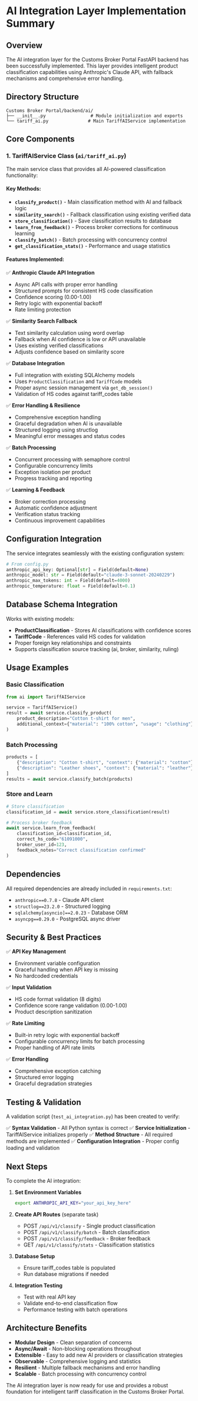 # AI Integration Layer Implementation Summary

## Overview

The AI integration layer for the Customs Broker Portal FastAPI backend has been successfully implemented. This layer provides intelligent product classification capabilities using Anthropic's Claude API, with fallback mechanisms and comprehensive error handling.

## Directory Structure

```
Customs Broker Portal/backend/ai/
├── __init__.py                 # Module initialization and exports
└── tariff_ai.py               # Main TariffAIService implementation
```

## Core Components

### 1. TariffAIService Class (`ai/tariff_ai.py`)

The main service class that provides all AI-powered classification functionality:

#### Key Methods:

- **`classify_product()`** - Main classification method with AI and fallback logic
- **`similarity_search()`** - Fallback classification using existing verified data
- **`store_classification()`** - Save classification results to database
- **`learn_from_feedback()`** - Process broker corrections for continuous learning
- **`classify_batch()`** - Batch processing with concurrency control
- **`get_classification_stats()`** - Performance and usage statistics

#### Features Implemented:

✅ **Anthropic Claude API Integration**
- Async API calls with proper error handling
- Structured prompts for consistent HS code classification
- Confidence scoring (0.00-1.00)
- Retry logic with exponential backoff
- Rate limiting protection

✅ **Similarity Search Fallback**
- Text similarity calculation using word overlap
- Fallback when AI confidence is low or API unavailable
- Uses existing verified classifications
- Adjusts confidence based on similarity score

✅ **Database Integration**
- Full integration with existing SQLAlchemy models
- Uses `ProductClassification` and `TariffCode` models
- Proper async session management via `get_db_session()`
- Validation of HS codes against tariff_codes table

✅ **Error Handling & Resilience**
- Comprehensive exception handling
- Graceful degradation when AI is unavailable
- Structured logging using structlog
- Meaningful error messages and status codes

✅ **Batch Processing**
- Concurrent processing with semaphore control
- Configurable concurrency limits
- Exception isolation per product
- Progress tracking and reporting

✅ **Learning & Feedback**
- Broker correction processing
- Automatic confidence adjustment
- Verification status tracking
- Continuous improvement capabilities

## Configuration Integration

The service integrates seamlessly with the existing configuration system:

```python
# From config.py
anthropic_api_key: Optional[str] = Field(default=None)
anthropic_model: str = Field(default="claude-3-sonnet-20240229")
anthropic_max_tokens: int = Field(default=4000)
anthropic_temperature: float = Field(default=0.1)
```

## Database Schema Integration

Works with existing models:

- **ProductClassification** - Stores AI classifications with confidence scores
- **TariffCode** - References valid HS codes for validation
- Proper foreign key relationships and constraints
- Supports classification source tracking (ai, broker, similarity, ruling)

## Usage Examples

### Basic Classification
```python
from ai import TariffAIService

service = TariffAIService()
result = await service.classify_product(
    product_description="Cotton t-shirt for men",
    additional_context={"material": "100% cotton", "usage": "clothing"}
)
```

### Batch Processing
```python
products = [
    {"description": "Cotton t-shirt", "context": {"material": "cotton"}},
    {"description": "Leather shoes", "context": {"material": "leather"}}
]
results = await service.classify_batch(products)
```

### Store and Learn
```python
# Store classification
classification_id = await service.store_classification(result)

# Process broker feedback
await service.learn_from_feedback(
    classification_id=classification_id,
    correct_hs_code="61091000",
    broker_user_id=123,
    feedback_notes="Correct classification confirmed"
)
```

## Dependencies

All required dependencies are already included in `requirements.txt`:

- `anthropic==0.7.8` - Claude API client
- `structlog==23.2.0` - Structured logging
- `sqlalchemy[asyncio]==2.0.23` - Database ORM
- `asyncpg==0.29.0` - PostgreSQL async driver

## Security & Best Practices

✅ **API Key Management**
- Environment variable configuration
- Graceful handling when API key is missing
- No hardcoded credentials

✅ **Input Validation**
- HS code format validation (8 digits)
- Confidence score range validation (0.00-1.00)
- Product description sanitization

✅ **Rate Limiting**
- Built-in retry logic with exponential backoff
- Configurable concurrency limits for batch processing
- Proper handling of API rate limits

✅ **Error Handling**
- Comprehensive exception catching
- Structured error logging
- Graceful degradation strategies

## Testing & Validation

A validation script (`test_ai_integration.py`) has been created to verify:

✅ **Syntax Validation** - All Python syntax is correct
✅ **Service Initialization** - TariffAIService initializes properly
✅ **Method Structure** - All required methods are implemented
✅ **Configuration Integration** - Proper config loading and validation

## Next Steps

To complete the AI integration:

1. **Set Environment Variables**
   ```bash
   export ANTHROPIC_API_KEY="your_api_key_here"
   ```

2. **Create API Routes** (separate task)
   - POST `/api/v1/classify` - Single product classification
   - POST `/api/v1/classify/batch` - Batch classification
   - POST `/api/v1/classify/feedback` - Broker feedback
   - GET `/api/v1/classify/stats` - Classification statistics

3. **Database Setup**
   - Ensure tariff_codes table is populated
   - Run database migrations if needed

4. **Integration Testing**
   - Test with real API key
   - Validate end-to-end classification flow
   - Performance testing with batch operations

## Architecture Benefits

- **Modular Design** - Clean separation of concerns
- **Async/Await** - Non-blocking operations throughout
- **Extensible** - Easy to add new AI providers or classification strategies
- **Observable** - Comprehensive logging and statistics
- **Resilient** - Multiple fallback mechanisms and error handling
- **Scalable** - Batch processing with concurrency control

The AI integration layer is now ready for use and provides a robust foundation for intelligent tariff classification in the Customs Broker Portal.